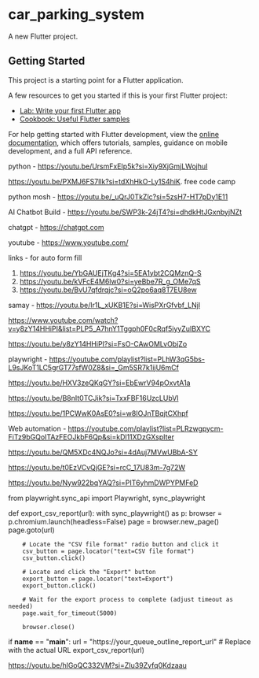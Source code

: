 # car_parking_system

A new Flutter project.

## Getting Started

This project is a starting point for a Flutter application.

A few resources to get you started if this is your first Flutter project:

- [Lab: Write your first Flutter app](https://docs.flutter.dev/get-started/codelab)
- [Cookbook: Useful Flutter samples](https://docs.flutter.dev/cookbook)

For help getting started with Flutter development, view the
[online documentation](https://docs.flutter.dev/), which offers tutorials,
samples, guidance on mobile development, and a full API reference.


python - https://youtu.be/UrsmFxEIp5k?si=Xiy9XjGmjLWojhuI


https://youtu.be/PXMJ6FS7llk?si=tdXhHkO-Ly1S4hiK.  free code camp

python mosh - https://youtu.be/_uQrJ0TkZlc?si=5zsH7-HT7pDy1E11



AI Chatbot Build - https://youtu.be/SWP3k-24jT4?si=dhdkHtJGxnbyjNZt


chatgpt - https://chatgpt.com

youtube - https://www.youtube.com/

links - for auto form fill

1. https://youtu.be/YbGAUEjTKg4?si=5EA1ybt2CQMznQ-S
2. https://youtu.be/kVFcE4M6lw0?si=yeBbe7R_g_OMe7qS
3. https://youtu.be/BvU7qfdrqjc?si=oQ2po6aq8T7EU8ew

samay - https://youtu.be/lr1L_xUKB1E?si=WisPXrGfvbf_LNjl



https://www.youtube.com/watch?v=y8zY14HHiPI&list=PLP5_A7hnY1Tggph0F0cRqf5iyyZuIBXYC


https://youtu.be/y8zY14HHiPI?si=FsO-CAwOMLvObjZo


playwright - https://youtube.com/playlist?list=PLhW3qG5bs-L9sJKoT1LC5grGT77sfW0Z8&si=_Gm5SR7k1ijU6mCf

https://youtu.be/HXV3zeQKqGY?si=EbEwrV94pOxvtA1a


https://youtu.be/B8nIt0TCJik?si=TxxFBF16UzcLUbVl


https://youtu.be/1PCWwK0AsE0?si=w8IOJnTBqjtCXhpf


Web automation - https://youtube.com/playlist?list=PLRzwgpycm-FiTz9bGQoITAzFEOJkbF6Qp&si=kDl11XDzGXspIter




https://youtu.be/QM5XDc4NQJo?si=4dAuj7MVwUBbA-SY

https://youtu.be/t0EzVCvQjGE?si=rcC_17U83m-7g72W


https://youtu.be/Nyw922bqYAQ?si=PIT6yhmDWPYPMFeD







from playwright.sync_api import Playwright, sync_playwright

def export_csv_report(url):
    with sync_playwright() as p:
        browser = p.chromium.launch(headless=False)
        page = browser.new_page()
        page.goto(url)

        # Locate the "CSV file format" radio button and click it
        csv_button = page.locator("text=CSV file format")
        csv_button.click()

        # Locate and click the "Export" button
        export_button = page.locator("text=Export")
        export_button.click()

        # Wait for the export process to complete (adjust timeout as needed)
        page.wait_for_timeout(5000)

        browser.close()

if __name__ == "__main__":
    url = "https://your_queue_outline_report_url"  # Replace with the actual URL
    export_csv_report(url)



https://youtu.be/hlGoQC332VM?si=ZIu39Zvfq0Kdzaau


